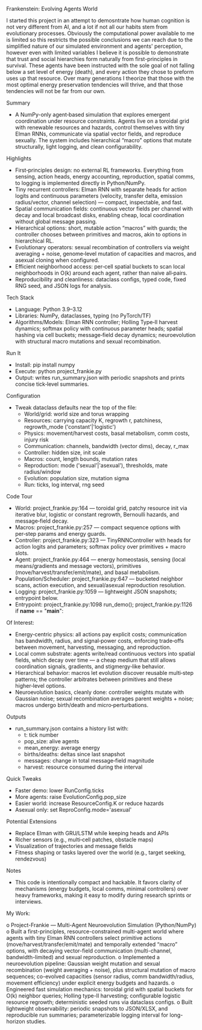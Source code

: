 Frankenstein: Evolving Agents World

I started this project in an attempt to demosntrate how human cognition is not very different from AI, and a lot if not all our habits stem from evolutionary processes. Obviously the computational power available to me is limited so this restricts the possible conclusions we can reach due to the simplified nature of our simulated environment and agents' perception, however even with limited variables I believe it is possible to demonstrate that trust and social hierarchies form naturally from first-principles in survival. These agents have been instructed with the sole goal of not falling below a set level of energy (death), and every action they chose to preform uses up that resource. Over many generations I theorize that those with the most optimal energy preservation tendencies will thrive, and that those tendencies will not be far from our own.



Summary
- A NumPy-only agent‑based simulation that explores emergent coordination under resource constraints. Agents live on a toroidal grid with renewable resources and hazards, control themselves with tiny Elman RNNs, communicate via spatial vector fields, and reproduce sexually. The system includes hierarchical “macro” options that mutate structurally, light logging, and clean configurability.

Highlights
- First‑principles design: no external RL frameworks. Everything from sensing, action heads, energy accounting, reproduction, spatial comms, to logging is implemented directly in Python/NumPy.
- Tiny recurrent controllers: Elman RNN with separate heads for action logits and continuous parameters (velocity, transfer delta, emission radius/vector, channel selection) — compact, inspectable, and fast.
- Spatial communication fields: continuous vector fields per channel with decay and local broadcast disks, enabling cheap, local coordination without global message passing.
- Hierarchical options: short, mutable action “macros” with guards; the controller chooses between primitives and macros, akin to options in hierarchical RL.
- Evolutionary operators: sexual recombination of controllers via weight averaging + noise, genome‑level mutation of capacities and macros, and asexual cloning when configured.
- Efficient neighborhood access: per‑cell spatial buckets to scan local neighborhoods in O(k) around each agent, rather than naive all‑pairs.
- Reproducibility and cleanliness: dataclass configs, typed code, fixed RNG seed, and JSON logs for analysis.

Tech Stack
- Language: Python 3.9–3.12
- Libraries: NumPy, dataclasses, typing (no PyTorch/TF)
- Algorithms/Models: Elman RNN controller; Holling Type‑II harvest dynamics; softmax policy with continuous parameter heads; spatial hashing via cell buckets; message‑field decay dynamics; neuroevolution with structural macro mutations and sexual recombination.

Run It
- Install: pip install numpy
- Execute: python project_frankie.py
- Output: writes run_summary.json with periodic snapshots and prints concise tick‑level summaries.

Configuration
- Tweak dataclass defaults near the top of the file:
  - World/grid: world size and torus wrapping
  - Resources: carrying capacity K, regrowth r, patchiness, regrowth_mode ('constant'|'logistic')
  - Physics: movement/harvest costs, basal metabolism, comm costs, injury risk
  - Communication: channels, bandwidth (vector dims), decay, r_max
  - Controller: hidden size, init scale
  - Macros: count, length bounds, mutation rates
  - Reproduction: mode ('sexual'|'asexual'), thresholds, mate radius/window
  - Evolution: population size, mutation sigma
  - Run: ticks, log interval, rng seed

Code Tour
- World: project_frankie.py:164 — toroidal grid, patchy resource init via iterative blur, logistic or constant regrowth, Bernoulli hazards, and message‑field decay.
- Macros: project_frankie.py:257 — compact sequence options with per‑step params and energy guards.
- Controller: project_frankie.py:323 — TinyRNNController with heads for action logits and parameters; softmax policy over primitives + macro slots.
- Agent: project_frankie.py:464 — energy homeostasis, sensing (local means/gradients and message vectors), primitives (move/harvest/transfer/emit/mate), and basal metabolism.
- Population/Scheduler: project_frankie.py:647 — bucketed neighbor scans, action execution, and sexual/asexual reproduction resolution.
- Logging: project_frankie.py:1059 — lightweight JSON snapshots; entrypoint below.
- Entrypoint: project_frankie.py:1098 run_demo(); project_frankie.py:1126 if __name__ == "__main__":

Of Interest:
- Energy‑centric physics: all actions pay explicit costs; communication has bandwidth, radius, and signal‑power costs, enforcing trade‑offs between movement, harvesting, messaging, and reproduction.
- Local comm substrate: agents write/read continuous vectors into spatial fields, which decay over time — a cheap medium that still allows coordination signals, gradients, and stigmergy‑like behavior.
- Hierarchical behavior: macros let evolution discover reusable multi‑step patterns; the controller arbitrates between primitives and these higher‑level options.
- Neuroevolution basics, cleanly done: controller weights mutate with Gaussian noise; sexual recombination averages parent weights + noise; macros undergo birth/death and micro‑perturbations.

Outputs
- run_summary.json contains a history list with:
  - t: tick number
  - pop_size: alive agents
  - mean_energy: average energy
  - births/deaths: deltas since last snapshot
  - messages: change in total message‑field magnitude
  - harvest: resource consumed during the interval

Quick Tweaks
- Faster demo: lower RunConfig.ticks
- More agents: raise EvolutionConfig.pop_size
- Easier world: increase ResourceConfig.K or reduce hazards
- Asexual only: set ReproConfig.mode='asexual'

Potential Extensions
- Replace Elman with GRU/LSTM while keeping heads and APIs
- Richer sensors (e.g., multi‑cell patches, obstacle maps)
- Visualization of trajectories and message fields
- Fitness shaping or tasks layered over the world (e.g., target seeking, rendezvous)

Notes
- This code is intentionally compact and hackable. It favors clarity of mechanisms (energy budgets, local comms, minimal controllers) over heavy frameworks, making it easy to modify during research sprints or interviews.


My Work:

o	Project-Frankie — Multi-Agent Neuroevolution Simulation (Python/NumPy)
o	Built a first-principles, resource-constrained multi-agent world where agents with tiny Elman RNN controllers select primitive actions (move/harvest/transfer/emit/mate) and temporally extended “macro” options, with decaying vector-field communication (multi-channel, bandwidth-limited) and sexual reproduction.
o	Implemented a neuroevolution pipeline: Gaussian weight mutation and sexual recombination (weight averaging + noise), plus structural mutation of macro sequences; co-evolved capacities (sensor radius, comm bandwidth/radius, movement efficiency) under explicit energy budgets and hazards.
o	Engineered fast simulation mechanics: toroidal grid with spatial buckets for O(k) neighbor queries; Holling type-II harvesting; configurable logistic resource regrowth; deterministic seeded runs via dataclass configs.
o	Built lightweight observability: periodic snapshots to JSON/XLSX, and reproducible run summaries; parameterizable logging interval for long-horizon studies.
